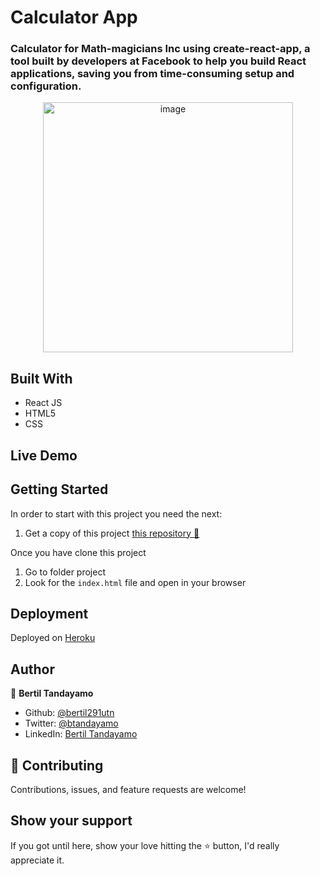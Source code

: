 # Calculator App

### Calculator for Math-magicians Inc using create-react-app, a tool built by developers at Facebook to help you build React applications, saving you from time-consuming setup and configuration.

<div align="center"><img src="https://cdn.filestackcontent.com/5yWSAa6fS8SOwVZBOSad" alt="image" width="400" /></div>


## Built With 

- React JS
- HTML5
- CSS

## Live Demo




## Getting Started

In order to start with this project you need the next:

1. Get a copy of this project [this repository :blue_book:](https://github.com/bertil291utn/calculator.apk.git)

Once you have clone this project
  1. Go to folder project 
  2. Look for the `index.html` file and open in your browser


## Deployment

Deployed on [Heroku](https://pages.github.com/)  


## Author

👤 **Bertil Tandayamo**

- Github: [@bertil291utn](https://github.com/bertil291utn)
- Twitter: [@btandayamo](https://twitter.com/batandayamo)
- LinkedIn: [Bertil Tandayamo](http://bit.ly/bertil_linkedin)



## 🤝 Contributing

Contributions, issues, and feature requests are welcome!

## Show your support

If you got until here, show your love hitting the ⭐️ button, I'd really appreciate it.

